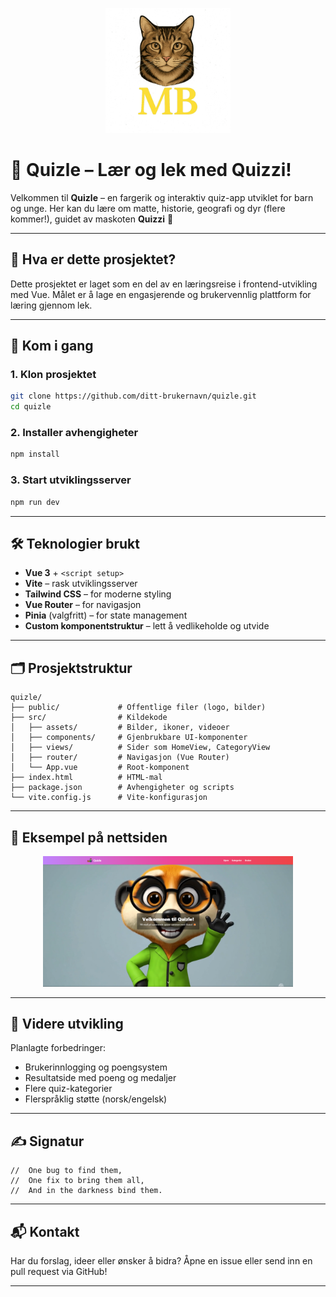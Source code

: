 <p align="center">
  <img src="src/assets/logo.png" alt="Quizle Logo" width="200"/>
</p>

# 🎉 Quizle – Lær og lek med Quizzi!

Velkommen til **Quizle** – en fargerik og interaktiv quiz-app utviklet for barn og unge. Her kan du lære om matte, historie, geografi og dyr (flere kommer!), guidet av maskoten **Quizzi** 🦊

---

## 🌈 Hva er dette prosjektet?

Dette prosjektet er laget som en del av en læringsreise i frontend-utvikling med Vue. Målet er å lage en engasjerende og brukervennlig plattform for læring gjennom lek.

---

## 🚀 Kom i gang

### 1. Klon prosjektet

```bash
git clone https://github.com/ditt-brukernavn/quizle.git
cd quizle
```

### 2. Installer avhengigheter

```bash
npm install
```

### 3. Start utviklingsserver

```bash
npm run dev
```

---

## 🛠️ Teknologier brukt

- **Vue 3** + `<script setup>`
- **Vite** – rask utviklingsserver
- **Tailwind CSS** – for moderne styling
- **Vue Router** – for navigasjon
- **Pinia** (valgfritt) – for state management
- **Custom komponentstruktur** – lett å vedlikeholde og utvide

---

## 🗂️ Prosjektstruktur

```
quizle/
├── public/             # Offentlige filer (logo, bilder)
├── src/                # Kildekode
│   ├── assets/         # Bilder, ikoner, videoer
│   ├── components/     # Gjenbrukbare UI-komponenter
│   ├── views/          # Sider som HomeView, CategoryView
│   ├── router/         # Navigasjon (Vue Router)
│   └── App.vue         # Root-komponent
├── index.html          # HTML-mal
├── package.json        # Avhengigheter og scripts
└── vite.config.js      # Vite-konfigurasjon
```

---

## 📸 Eksempel på nettsiden

<p align="center">
  <img src="src/assets/quizle-screenshot.png" alt="Quizle Skjermbilde" width="400"/>
</p>

---

## 🔧 Videre utvikling

Planlagte forbedringer:

- Brukerinnlogging og poengsystem
- Resultatside med poeng og medaljer
- Flere quiz-kategorier
- Flerspråklig støtte (norsk/engelsk)

---

## ✍️ Signatur

```
//  One bug to find them,
//  One fix to bring them all,
//  And in the darkness bind them.
```

---

## 📬 Kontakt

Har du forslag, ideer eller ønsker å bidra? Åpne en issue eller send inn en pull request via GitHub!

---

